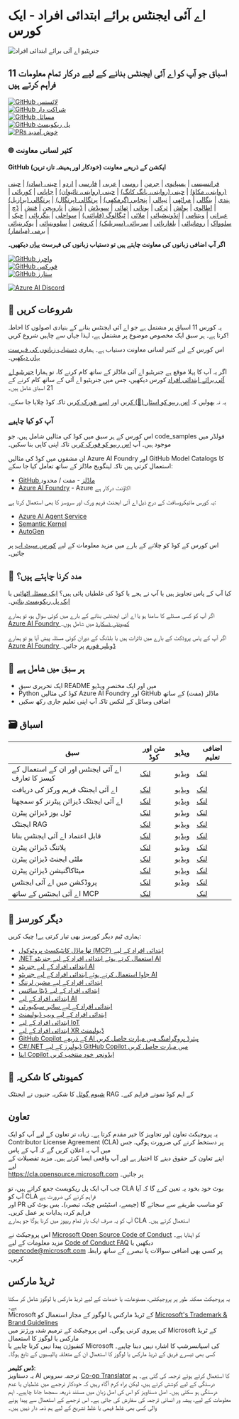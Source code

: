 <!--
CO_OP_TRANSLATOR_METADATA:
{
  "original_hash": "9b4c2650691b24b20e0c912d01a466a2",
  "translation_date": "2025-08-21T12:16:57+00:00",
  "source_file": "README.md",
  "language_code": "ur"
}
-->
# اے آئی ایجنٹس برائے ابتدائی افراد - ایک کورس

![جنریٹیو اے آئی برائے ابتدائی افراد](../../translated_images/repo-thumbnail.083b24afed61b6dd27a7fc53798bebe9edf688a41031163a1fca9f61c64d63ec.ur.png)

## 11 اسباق جو آپ کو اے آئی ایجنٹس بنانے کے لیے درکار تمام معلومات فراہم کرتے ہیں

[![GitHub لائسنس](https://img.shields.io/github/license/microsoft/ai-agents-for-beginners.svg)](https://github.com/microsoft/ai-agents-for-beginners/blob/master/LICENSE?WT.mc_id=academic-105485-koreyst)  
[![GitHub شراکت دار](https://img.shields.io/github/contributors/microsoft/ai-agents-for-beginners.svg)](https://GitHub.com/microsoft/ai-agents-for-beginners/graphs/contributors/?WT.mc_id=academic-105485-koreyst)  
[![GitHub مسائل](https://img.shields.io/github/issues/microsoft/ai-agents-for-beginners.svg)](https://GitHub.com/microsoft/ai-agents-for-beginners/issues/?WT.mc_id=academic-105485-koreyst)  
[![GitHub پل ریکویسٹ](https://img.shields.io/github/issues-pr/microsoft/ai-agents-for-beginners.svg)](https://GitHub.com/microsoft/ai-agents-for-beginners/pulls/?WT.mc_id=academic-105485-koreyst)  
[![PRs خوش آمدید](https://img.shields.io/badge/PRs-welcome-brightgreen.svg?style=flat-square)](http://makeapullrequest.com?WT.mc_id=academic-105485-koreyst)

### 🌐 کثیر لسانی معاونت

#### GitHub ایکشن کے ذریعے معاونت (خودکار اور ہمیشہ تازہ ترین)

[فرانسیسی](../fr/README.md) | [ہسپانوی](../es/README.md) | [جرمن](../de/README.md) | [روسی](../ru/README.md) | [عربی](../ar/README.md) | [فارسی](../fa/README.md) | [اردو](./README.md) | [چینی (سادہ)](../zh/README.md) | [چینی (روایتی، مکاؤ)](../mo/README.md) | [چینی (روایتی، ہانگ کانگ)](../hk/README.md) | [چینی (روایتی، تائیوان)](../tw/README.md) | [جاپانی](../ja/README.md) | [کوریائی](../ko/README.md) | [ہندی](../hi/README.md) | [بنگالی](../bn/README.md) | [مراٹھی](../mr/README.md) | [نیپالی](../ne/README.md) | [پنجابی (گرمکھی)](../pa/README.md) | [پرتگالی (پرتگال)](../pt/README.md) | [پرتگالی (برازیل)](../br/README.md) | [اطالوی](../it/README.md) | [پولش](../pl/README.md) | [ترکی](../tr/README.md) | [یونانی](../el/README.md) | [تھائی](../th/README.md) | [سویڈش](../sv/README.md) | [ڈینش](../da/README.md) | [نارویجن](../no/README.md) | [فنش](../fi/README.md) | [ڈچ](../nl/README.md) | [عبرانی](../he/README.md) | [ویتنامی](../vi/README.md) | [انڈونیشیائی](../id/README.md) | [ملائی](../ms/README.md) | [ٹیگالوگ (فلپائنی)](../tl/README.md) | [سواحلی](../sw/README.md) | [ہنگریائی](../hu/README.md) | [چیک](../cs/README.md) | [سلوواک](../sk/README.md) | [رومانیائی](../ro/README.md) | [بلغاریائی](../bg/README.md) | [سربیائی (سیریلیک)](../sr/README.md) | [کروشین](../hr/README.md) | [سلووینیائی](../sl/README.md) | [یوکرینیائی](../uk/README.md) | [برمی (میانمار)](../my/README.md)

**اگر آپ اضافی زبانوں کی معاونت چاہتے ہیں تو دستیاب زبانوں کی فہرست [یہاں](https://github.com/Azure/co-op-translator/blob/main/getting_started/supported-languages.md) دیکھیں۔**

[![GitHub واچرز](https://img.shields.io/github/watchers/microsoft/ai-agents-for-beginners.svg?style=social&label=Watch)](https://GitHub.com/microsoft/ai-agents-for-beginners/watchers/?WT.mc_id=academic-105485-koreyst)  
[![GitHub فورکس](https://img.shields.io/github/forks/microsoft/ai-agents-for-beginners.svg?style=social&label=Fork)](https://GitHub.com/microsoft/ai-agents-for-beginners/network/?WT.mc_id=academic-105485-koreyst)  
[![GitHub ستارز](https://img.shields.io/github/stars/microsoft/ai-agents-for-beginners.svg?style=social&label=Star)](https://GitHub.com/microsoft/ai-agents-for-beginners/stargazers/?WT.mc_id=academic-105485-koreyst)

[![Azure AI Discord](https://dcbadge.limes.pink/api/server/kzRShWzttr)](https://discord.gg/kzRShWzttr)

## 🌱 شروعات کریں

یہ کورس 11 اسباق پر مشتمل ہے جو اے آئی ایجنٹس بنانے کے بنیادی اصولوں کا احاطہ کرتا ہے۔ ہر سبق ایک مخصوص موضوع پر مشتمل ہے، لہذا جہاں سے چاہیں شروع کریں!

اس کورس کے لیے کثیر لسانی معاونت دستیاب ہے۔ ہماری [دستیاب زبانوں کی فہرست یہاں دیکھیں](../..)۔

اگر یہ آپ کا پہلا موقع ہے جنریٹیو اے آئی ماڈلز کے ساتھ کام کرنے کا، تو ہمارا [جنریٹیو اے آئی برائے ابتدائی افراد](https://aka.ms/genai-beginners) کورس دیکھیں، جس میں جنریٹیو اے آئی کے ساتھ کام کرنے کے 21 اسباق شامل ہیں۔

یہ نہ بھولیں کہ [اس ریپو کو اسٹار (🌟) کریں](https://docs.github.com/en/get-started/exploring-projects-on-github/saving-repositories-with-stars?WT.mc_id=academic-105485-koreyst) اور [اسے فورک کریں](https://github.com/microsoft/ai-agents-for-beginners/fork) تاکہ کوڈ چلایا جا سکے۔

### آپ کو کیا چاہیے

اس کورس کے ہر سبق میں کوڈ کی مثالیں شامل ہیں، جو code_samples فولڈر میں موجود ہیں۔ آپ [اس ریپو کو فورک کریں](https://github.com/microsoft/ai-agents-for-beginners/fork) تاکہ اپنی کاپی بنا سکیں۔

ان مشقوں میں کوڈ کی مثالیں Azure AI Foundry اور GitHub Model Catalogs کا استعمال کرتی ہیں تاکہ لینگویج ماڈلز کے ساتھ تعامل کیا جا سکے:

- [GitHub ماڈلز](https://aka.ms/ai-agents-beginners/github-models) - مفت / محدود  
- [Azure AI Foundry](https://aka.ms/ai-agents-beginners/ai-foundry) - Azure اکاؤنٹ درکار ہے  

یہ کورس مائیکروسافٹ کے درج ذیل اے آئی ایجنٹ فریم ورک اور سروسز کا بھی استعمال کرتا ہے:

- [Azure AI Agent Service](https://aka.ms/ai-agents-beginners/ai-agent-service)  
- [Semantic Kernel](https://aka.ms/ai-agents-beginners/semantic-kernel)  
- [AutoGen](https://aka.ms/ai-agents/autogen)  

اس کورس کے کوڈ کو چلانے کے بارے میں مزید معلومات کے لیے [کورس سیٹ اپ](./00-course-setup/README.md) پر جائیں۔

## 🙏 مدد کرنا چاہتے ہیں؟

کیا آپ کے پاس تجاویز ہیں یا آپ نے ہجے یا کوڈ کی غلطیاں پائی ہیں؟ [ایک مسئلہ اٹھائیں](https://github.com/microsoft/ai-agents-for-beginners/issues?WT.mc_id=academic-105485-koreyst) یا [ایک پل ریکویسٹ بنائیں](https://github.com/microsoft/ai-agents-for-beginners/pulls?WT.mc_id=academic-105485-koreyst)۔

اگر آپ کو کسی مسئلے کا سامنا ہو یا اے آئی ایجنٹس بنانے کے بارے میں کوئی سوال ہو، تو ہمارے [Azure AI Foundry کمیونٹی ڈسکارڈ](https://discord.gg/kzRShWzttr) میں شامل ہوں۔

اگر آپ کے پاس پروڈکٹ کے بارے میں تاثرات ہیں یا بلڈنگ کے دوران کوئی مسئلہ پیش آیا ہو تو ہمارے [Azure AI Foundry ڈویلپر فورم](https://aka.ms/azureaifoundry/forum) پر جائیں۔

## 📂 ہر سبق میں شامل ہے

- ایک تحریری سبق README میں اور ایک مختصر ویڈیو  
- Python کوڈ کی مثالیں Azure AI Foundry اور GitHub ماڈلز (مفت) کے ساتھ  
- اضافی وسائل کے لنکس تاکہ آپ اپنی تعلیم جاری رکھ سکیں  

## 🗃️ اسباق

| **سبق**                                  | **متن اور کوڈ**                                   | **ویڈیو**                                                   | **اضافی تعلیم**                                                                       |
|------------------------------------------|--------------------------------------------------|------------------------------------------------------------|---------------------------------------------------------------------------------------|
| اے آئی ایجنٹس اور ان کے استعمال کے کیسز کا تعارف | [لنک](./01-intro-to-ai-agents/README.md)         | [ویڈیو](https://youtu.be/3zgm60bXmQk?si=z8QygFvYQv-9WtO1)  | [لنک](https://aka.ms/ai-agents-beginners/collection?WT.mc_id=academic-105485-koreyst) |
| اے آئی ایجنٹک فریم ورکز کی دریافت         | [لنک](./02-explore-agentic-frameworks/README.md) | [ویڈیو](https://youtu.be/ODwF-EZo_O8?si=Vawth4hzVaHv-u0H)  | [لنک](https://aka.ms/ai-agents-beginners/collection?WT.mc_id=academic-105485-koreyst) |
| اے آئی ایجنٹک ڈیزائن پیٹرنز کو سمجھنا     | [لنک](./03-agentic-design-patterns/README.md)    | [ویڈیو](https://youtu.be/m9lM8qqoOEA?si=BIzHwzstTPL8o9GF)  | [لنک](https://aka.ms/ai-agents-beginners/collection?WT.mc_id=academic-105485-koreyst) |
| ٹول یوز ڈیزائن پیٹرن                     | [لنک](./04-tool-use/README.md)                   | [ویڈیو](https://youtu.be/vieRiPRx-gI?si=2z6O2Xu2cu_Jz46N)  | [لنک](https://aka.ms/ai-agents-beginners/collection?WT.mc_id=academic-105485-koreyst) |
| ایجنٹک RAG                                | [لنک](./05-agentic-rag/README.md)                | [ویڈیو](https://youtu.be/WcjAARvdL7I?si=gKPWsQpKiIlDH9A3)  | [لنک](https://aka.ms/ai-agents-beginners/collection?WT.mc_id=academic-105485-koreyst) |
| قابل اعتماد اے آئی ایجنٹس بنانا           | [لنک](./06-building-trustworthy-agents/README.md)| [ویڈیو](https://youtu.be/iZKkMEGBCUQ?si=jZjpiMnGFOE9L8OK ) | [لنک](https://aka.ms/ai-agents-beginners/collection?WT.mc_id=academic-105485-koreyst) |
| پلاننگ ڈیزائن پیٹرن                      | [لنک](./07-planning-design/README.md)            | [ویڈیو](https://youtu.be/kPfJ2BrBCMY?si=6SC_iv_E5-mzucnC)  | [لنک](https://aka.ms/ai-agents-beginners/collection?WT.mc_id=academic-105485-koreyst) |
| ملٹی ایجنٹ ڈیزائن پیٹرن                  | [لنک](./08-multi-agent/README.md)                | [ویڈیو](https://youtu.be/V6HpE9hZEx0?si=rMgDhEu7wXo2uo6g)  | [لنک](https://aka.ms/ai-agents-beginners/collection?WT.mc_id=academic-105485-koreyst) |
| میٹاکاگنیشن ڈیزائن پیٹرن                 | [لنک](./09-metacognition/README.md)              | [ویڈیو](https://youtu.be/His9R6gw6Ec?si=8gck6vvdSNCt6OcF)  | [لنک](https://aka.ms/ai-agents-beginners/collection?WT.mc_id=academic-105485-koreyst) |
| پروڈکشن میں اے آئی ایجنٹس                 | [لنک](./10-ai-agents-production/README.md)       | [ویڈیو](https://youtu.be/l4TP6IyJxmQ?si=31dnhexRo6yLRJDl)  | [لنک](https://aka.ms/ai-agents-beginners/collection?WT.mc_id=academic-105485-koreyst) |
| اے آئی ایجنٹس کے ساتھ MCP                 | [لنک](./11-mcp/README.md)                        |                                                            | [لنک](https://aka.ms/mcp-for-beginners)                                              |

## 🎒 دیگر کورسز

ہماری ٹیم دیگر کورسز بھی تیار کرتی ہے! چیک کریں:
- [**نیا** ماڈل کانٹیکسٹ پروٹوکول (MCP) ابتدائی افراد کے لیے](https://github.com/microsoft/mcp-for-beginners?WT.mc_id=academic-105485-koreyst)  
- [.NET استعمال کرتے ہوئے ابتدائی افراد کے لیے جنریٹو AI](https://github.com/microsoft/Generative-AI-for-beginners-dotnet?WT.mc_id=academic-105485-koreyst)  
- [ابتدائی افراد کے لیے جنریٹو AI](https://github.com/microsoft/generative-ai-for-beginners?WT.mc_id=academic-105485-koreyst)  
- [جاوا استعمال کرتے ہوئے ابتدائی افراد کے لیے جنریٹو AI](https://github.com/microsoft/generative-ai-for-beginners-java?WT.mc_id=academic-105485-koreyst)  
- [ابتدائی افراد کے لیے مشین لرننگ](https://aka.ms/ml-beginners?WT.mc_id=academic-105485-koreyst)  
- [ابتدائی افراد کے لیے ڈیٹا سائنس](https://aka.ms/datascience-beginners?WT.mc_id=academic-105485-koreyst)  
- [ابتدائی افراد کے لیے AI](https://aka.ms/ai-beginners?WT.mc_id=academic-105485-koreyst)  
- [ابتدائی افراد کے لیے سائبر سیکیورٹی](https://github.com/microsoft/Security-101??WT.mc_id=academic-96948-sayoung)  
- [ابتدائی افراد کے لیے ویب ڈیولپمنٹ](https://aka.ms/webdev-beginners?WT.mc_id=academic-105485-koreyst)  
- [ابتدائی افراد کے لیے IoT](https://aka.ms/iot-beginners?WT.mc_id=academic-105485-koreyst)  
- [ابتدائی افراد کے لیے XR ڈیولپمنٹ](https://github.com/microsoft/xr-development-for-beginners?WT.mc_id=academic-105485-koreyst)  
- [GitHub Copilot کے ذریعے AI پیئرڈ پروگرامنگ میں مہارت حاصل کریں](https://aka.ms/GitHubCopilotAI?WT.mc_id=academic-105485-koreyst)  
- [C#/.NET ڈیولپرز کے لیے GitHub Copilot میں مہارت حاصل کریں](https://github.com/microsoft/mastering-github-copilot-for-dotnet-csharp-developers?WT.mc_id=academic-105485-koreyst)  
- [اپنا Copilot ایڈونچر خود منتخب کریں](https://github.com/microsoft/CopilotAdventures?WT.mc_id=academic-105485-koreyst)  

## 🌟 کمیونٹی کا شکریہ  

[شیوم گوئل](https://www.linkedin.com/in/shivam2003/) کا شکریہ جنہوں نے ایجنٹک RAG کے اہم کوڈ نمونے فراہم کیے۔  

## تعاون  

یہ پروجیکٹ تعاون اور تجاویز کا خیر مقدم کرتا ہے۔ زیادہ تر تعاون کے لیے آپ کو ایک  
Contributor License Agreement (CLA) پر دستخط کرنے کی ضرورت ہوگی، جس میں آپ یہ اعلان کریں گے کہ آپ کے پاس  
اپنے تعاون کے حقوق دینے کا اختیار ہے اور آپ واقعی ایسا کرتے ہیں۔ مزید تفصیلات کے لیے  
<https://cla.opensource.microsoft.com> پر جائیں۔  

جب آپ ایک پل ریکویسٹ جمع کراتے ہیں، تو CLA بوٹ خود بخود یہ تعین کرے گا کہ آیا آپ کو CLA فراہم کرنے کی ضرورت ہے  
اور PR کو مناسب طریقے سے سجائے گا (جیسے، اسٹیٹس چیک، تبصرہ)۔ بس بوٹ کی فراہم کردہ ہدایات پر عمل کریں۔  
آپ کو یہ صرف ایک بار تمام ریپوز میں کرنا ہوگا جو ہمارے CLA استعمال کرتے ہیں۔  

اس پروجیکٹ نے [Microsoft Open Source Code of Conduct](https://opensource.microsoft.com/codeofconduct/) کو اپنایا ہے۔  
مزید معلومات کے لیے [Code of Conduct FAQ](https://opensource.microsoft.com/codeofconduct/faq/) دیکھیں یا  
[opencode@microsoft.com](mailto:opencode@microsoft.com) پر کسی بھی اضافی سوالات یا تبصرے کے ساتھ رابطہ کریں۔  

## ٹریڈ مارکس  

یہ پروجیکٹ ممکنہ طور پر پروجیکٹس، مصنوعات، یا خدمات کے لیے ٹریڈ مارکس یا لوگوز شامل کر سکتا ہے۔  
Microsoft کے ٹریڈ مارکس یا لوگوز کے مجاز استعمال کو [Microsoft's Trademark & Brand Guidelines](https://www.microsoft.com/legal/intellectualproperty/trademarks/usage/general)  
کی پیروی کرنی ہوگی۔ اس پروجیکٹ کے ترمیم شدہ ورژنز میں Microsoft کے ٹریڈ مارکس یا لوگوز کا استعمال  
کنفیوژن پیدا نہیں کرنا چاہیے یا Microsoft کی اسپانسرشپ کا اشارہ نہیں دینا چاہیے۔  
کسی بھی تیسرے فریق کے ٹریڈ مارکس یا لوگوز کا استعمال ان کے متعلقہ پالیسیوں کے تابع ہوگا۔  

**ڈس کلیمر**:  
یہ دستاویز AI ترجمہ سروس [Co-op Translator](https://github.com/Azure/co-op-translator) کا استعمال کرتے ہوئے ترجمہ کی گئی ہے۔ ہم درستگی کے لیے کوشش کرتے ہیں، لیکن براہ کرم آگاہ رہیں کہ خودکار ترجمے میں غلطیاں یا عدم درستگی ہو سکتی ہیں۔ اصل دستاویز کو اس کی اصل زبان میں مستند ذریعہ سمجھا جانا چاہیے۔ اہم معلومات کے لیے، پیشہ ور انسانی ترجمہ کی سفارش کی جاتی ہے۔ اس ترجمے کے استعمال سے پیدا ہونے والی کسی بھی غلط فہمی یا غلط تشریح کے لیے ہم ذمہ دار نہیں ہیں۔
